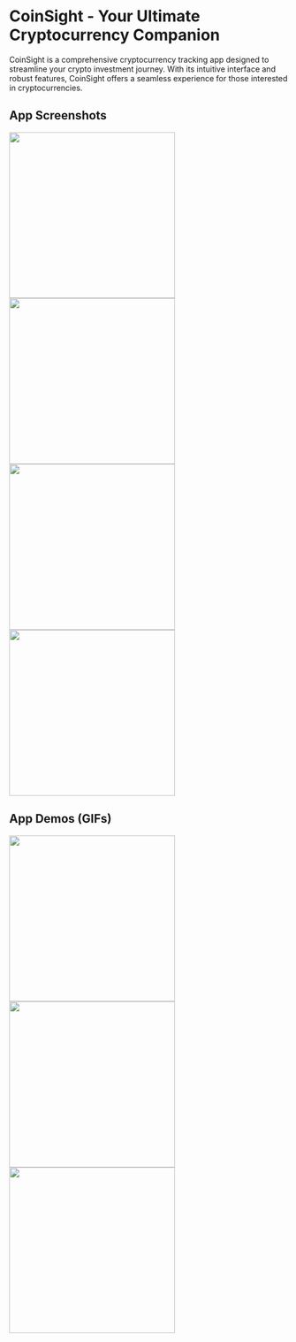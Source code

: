 # CoinSight - Your Ultimate Cryptocurrency Companion

CoinSight is a comprehensive cryptocurrency tracking app designed to streamline your crypto investment journey. With its intuitive interface and robust features, CoinSight offers a seamless experience for those interested in cryptocurrencies.


## App Screenshots
<img src="https://github.com/amitmaindola/CoinSight/assets/79038241/5fa6dce2-6bde-47a9-882b-de41e9476b73" width="300px" />
<img src="https://github.com/amitmaindola/CoinSight/assets/79038241/27f3d42a-e72e-4931-b896-0adb99a7081d" width="300px" />
<img src="https://github.com/amitmaindola/CoinSight/assets/79038241/a54b9cef-d66d-48be-a606-6a1746bc78cc" width="300px" />
<img src="https://github.com/amitmaindola/CoinSight/assets/79038241/5231290b-b4fd-4014-aed5-df43c912b1df" width="300px" />

## App Demos (GIFs)
<img src="https://github.com/amitmaindola/CoinSight/assets/79038241/dbd2eca9-8ddd-4d0e-b297-85c59366b498" width="300px" />
<img src="https://github.com/amitmaindola/CoinSight/assets/79038241/4b9dfd7b-7c91-46fb-a79c-c490b811c7d3" width="300px" />
<img src="https://github.com/amitmaindola/CoinSight/assets/79038241/1d0ecb51-d815-4f57-8f5b-e52fd2b65e21" width="300px" />